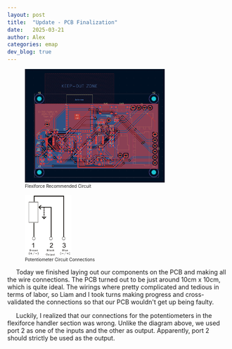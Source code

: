 ```yaml
---
layout: post
title:  "Update - PCB Finalization"
date:   2025-03-21
author: Alex
categories: emap
dev_blog: true
---
```



<figure>
    <img src="images_archive/projects/emap/esppcbfinal.png" alt="ffcircuit" style="max-width: 75%;">
    <figcaption style="font-size: 0.7em;">Flexiforce Recommended Circuit </figcaption>
</figure>

<figure>
    <img src="images_archive/projects/emap/potentiometer.png" alt="pot" style="max-width: 25%;">
    <figcaption style="font-size: 0.7em;">Potentiometer Circuit Connections</figcaption>
</figure>

&nbsp;&nbsp;&nbsp;&nbsp; Today we finished laying out our components on the PCB and making all the wire connections. The PCB turned out to be just around 10cm x 10cm, which is quite ideal. The wirings where pretty complicated and tedious in terms of labor, so Liam and I took turns making progress and cross-validated the connections so that our PCB wouldn't get up being faulty. 

&nbsp;&nbsp;&nbsp;&nbsp; Luckily, I realized that our connections for the potentiometers in the flexiforce handler section was wrong. Unlike the diagram above, we used port 2 as one of the inputs and the other as output. Apparently, port 2 should strictly be used as the output. 
